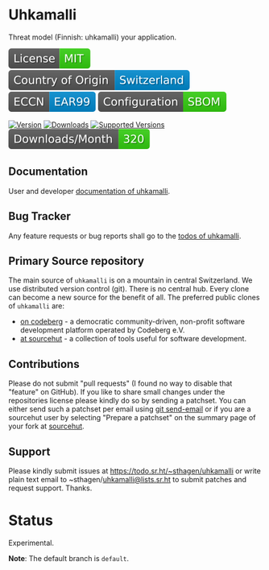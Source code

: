 # Uhkamalli

Threat model (Finnish: uhkamalli) your application.

[![License](docs/badges/license-spdx-mit.svg)](https://git.sr.ht/~sthagen/uhkamalli/tree/default/item/LICENSE)
[![Country of Origin](docs/badges/country-of-origin-name-switzerland-neutral.svg)](https://git.sr.ht/~sthagen/uhkamalli/tree/default/item/COUNTRY-OF-ORIGIN)
[![Export Classification Control Number (ECCN)](docs/badges/export-control-classification-number_eccn-ear99-neutral.svg)](https://git.sr.ht/~sthagen/uhkamalli/tree/default/item/EXPORT-CONTROL-CLASSIFICATION-NUMBER)
[![Configuration](docs/badges/configuration-sbom.svg)](https://git.sr.ht/~sthagen/uhkamalli/tree/default/item/docs/third-party/README.md)

[![Version](https://img.shields.io/pypi/v/uhkamalli.svg?style=flat)](https://pypi.python.org/pypi/uhkamalli/)
[![Downloads](https://static.pepy.tech/badge/uhkamalli/month)](https://pepy.tech/project/uhkamalli)
[![Supported Versions](https://img.shields.io/pypi/pyversions/uhkamalli.svg?style=flat)](https://pypi.python.org/pypi/uhkamalli/)
[![Maintenance Status](docs/badges/downloads-per-month.svg)](https://git.sr.ht/~sthagen/uhkamalli/log)

## Documentation

User and developer [documentation of uhkamalli](https://codes.dilettant.life/docs/uhkamalli).

## Bug Tracker

Any feature requests or bug reports shall go to the [todos of uhkamalli](https://todo.sr.ht/~sthagen/uhkamalli).

## Primary Source repository

The main source of `uhkamalli` is on a mountain in central Switzerland.
We use distributed version control (git).
There is no central hub.
Every clone can become a new source for the benefit of all.
The preferred public clones of `uhkamalli` are:

* [on codeberg](https://codeberg.org/sthagen/uhkamalli) - a democratic community-driven, non-profit software development platform operated by Codeberg e.V.
* [at sourcehut](https://git.sr.ht/~sthagen/uhkamalli) - a collection of tools useful for software development.

## Contributions

Please do not submit "pull requests" (I found no way to disable that "feature" on GitHub).
If you like to share small changes under the repositories license please kindly do so by sending a patchset.
You can either send such a patchset per email using [git send-email](https://git-send-email.io) or 
if you are a sourcehut user by selecting "Prepare a patchset" on the summary page of your fork at [sourcehut](https://git.sr.ht/).

## Support

Please kindly submit issues at https://todo.sr.ht/~sthagen/uhkamalli or write plain text email to ~sthagen/uhkamalli@lists.sr.ht to submit patches and request support. Thanks.

# Status

Experimental.

**Note**: The default branch is `default`. 

